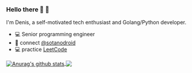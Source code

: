 

### Hello there 🤙 👋

I'm Denis, a self-motivated tech enthusiast and Golang/Python developer.


- 💻 Senior programming engineer
- 💬 connect <a href="http://t.me/sotanodroid">@sotanodroid</a>
- 💻 practice <a href="https://leetcode.com/sotanodroid/">LeetCode</a> 


<a href="https://github.com/anuraghazra/github-readme-stats">
  <img align="center" src="https://github-readme-stats.vercel.app/api?username=sotanodroid&show_icons=true&include_all_commits=true&theme=material-palenight" alt="Anurag's github stats" />
</a>
<a href="https://github.com/anuraghazra/github-readme-stats">
  <img align="center" src="https://github-readme-stats.vercel.app/api/top-langs/?username=sotanodroid&layout=compact&theme=material-palenight" />
</a>
